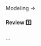 <link rel="stylesheet" href="{{baseUrl}}/css/textbook.css">

<div class="website-content">

<div id="path">Modeling &rarr; </div>

<div id="title">

#### Review :one:

</div>

<div id="body">

...

</div>

<div id="extras">

<include src="exercises.md" />

<div>

</div>
